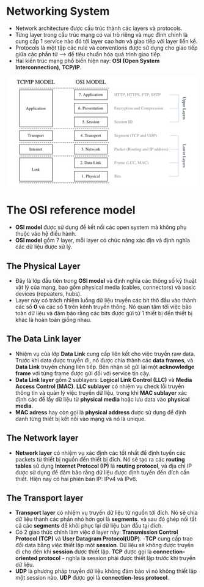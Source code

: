 # Networking System
- Network architecture được cấu trúc thành các layers và protocols.
- Từng layer trong cấu trúc mạng có vai trò riêng và mục đính chính là cung cấp 1 service nào đó tới layer cao hơn và giao tiếp với layer liền kề.
- Protocols là một tập các rule và conventions được sử dụng cho giao tiếp giữa các phần tử --> để tiêu chuẩn hóa quá trình giao tiếp.
- Hai kiến trúc mạng phổ biến hiện nay: **OSI (Open System Interconnection)**, **TCP/IP**.

[<img src= "Assets/network-architecture.png" alignment="center">]()

# The OSI reference model

- **OSI model** được sử dụng để kết nối các open system mà không phụ thuộc vào hệ điều hành.
- **OSI model** gồm 7 layer, mỗi layer có chức năng xác địn và định nghĩa các dữ liệu được xử lý.

## The Physical Layer

- Đây là lớp đầu tiên trong **OSI model** và định nghĩa các thông số kỹ thuật vật lý của mạng, bao gồm physical media (cables, connectors) và basic devices (repeaters, hubs).
- Layer này có trách nhiệm luồng dữ liệu truyền các bit thô đầu vào thành các số **0** và các số **1** trên kênh truyền thông. Nó quan tâm tới việc bảo toàn dữ liệu và đảm bảo rằng các bits được gửi từ 1 thiết bị đến thiết bị khác là hoàn toàn giống nhau.

## The Data Link layer

- Nhiệm vụ của lớp **Data Link** cung cấp liên kết cho việc truyền raw data. Trước khi data được truyền đi, nó được chia thành các **data frames**, và **Data Link** truyền chúng liên tiếp. Bên nhận sẽ gửi lại một **acknowledge frame** với từng frame được gửi đối với service tin cậy.
- **Data Link layer** gồm 2 sublayers: **Logical Link Control (LLC)** và **Media Access Control (MAC)**. **LLC sublayer** có nhiệm vụ check lỗi truyền thông tin và quản lý việc truyền dữ liệu, trong khi **MAC sublayer** xác định các để lấy dữ liệu từ **physical media** hoặc lưu data vào **physical media**.
- **MAC adress** hay còn gọi là **physical address** được sử dụng để định danh từng thiết bị kết nối vào mạng và nó là unique.

## The Network layer

- **Network layer** có nhiệm vụ xác định các tốt nhất để định tuyến các packets từ thiết bị nguồn đến thiết bị đích. Nó sẽ tạo ra các **routing tables** sử dụng **Internet Protocol (IP)** là **routing protocol**, và địa chỉ IP được sử dụng để đảm bảo rằng dữ liệu được định tuyến đến đích cần thiết. Hiện nay có hai phiên bản IP: IPv4 và IPv6.

## The Transport layer

- **Transport layer** có nhiệm vụ truyền dữ liệu từ nguồn tới đích. Nó sẽ chia dữ liệu thành các phần nhỏ hơn gọi là **segments**. và sau đó ghép nối tất cả các **segments** để khôi phục lại dữ liệu ban đầu tại đích.
- Có 2 giao thức chính làm việc ở layer này: **Transmission Control Protocol (TCP)** và **User Datagram Protocol(UDP)**.
-**TCP** cung cấp trao đổi data bằng việc thiết lập một **session**. Dữ liệu sẽ không được truyền đi cho đến khi **session** được thiết lập. **TCP** được gọi là **connection-oriented protocol** - nghĩa là session phải được thiết lập trước khi truyền dữ liệu.
- **UDP** là phương pháp truyền dữ liệu không đảm bảo vì nó không thiết lập một session nào. **UDP** được gọi là **connection-less protocol**.
